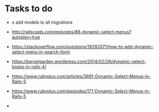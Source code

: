 # Tasks to do

- x add models to all migrations

- http://railscasts.com/episodes/88-dynamic-select-menus?autoplay=true
- https://stackoverflow.com/questions/19282071/how-to-add-dynamic-select-menu-in-search-form
- https://kernelgarden.wordpress.com/2014/02/26/dynamic-select-boxes-in-rails-4/
- https://www.rubyplus.com/articles/3691-Dynamic-Select-Menus-in-Rails-5
- https://www.rubyplus.com/episodes/171-Dynamic-Select-Menus-in-Rails-5

- 